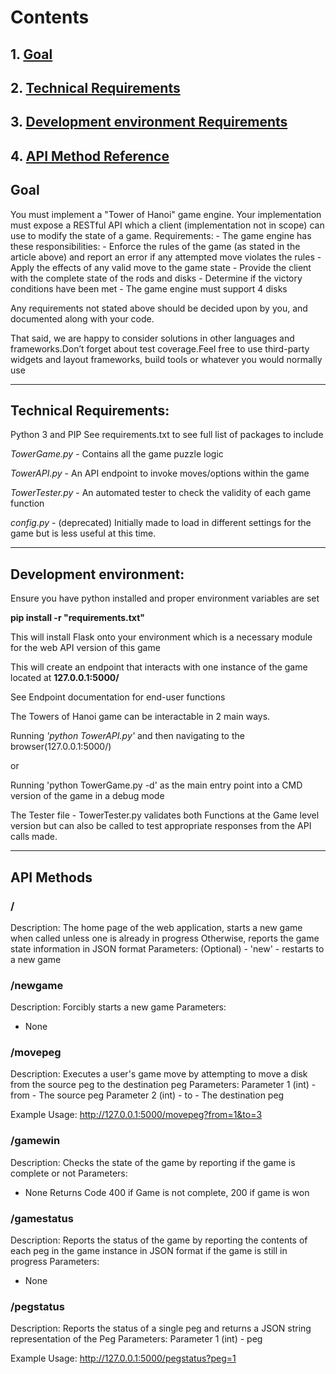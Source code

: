 # Contents
## 1. [Goal](https://github.com/Pooch11/AWTowerHanoi#Goal)
## 2. [Technical Requirements](https://github.com/Pooch11/AWTowerHanoi#Technical-Requirements)
## 3. [Development environment Requirements](https://github.com/Pooch11/AWTowerHanoi#Development)
## 4. [API Method Reference](https://github.com/Pooch11/AWTowerHanoi#API)

## Goal

You must implement a "Tower of Hanoi" game engine. Your implementation must expose a RESTful API which a client (implementation not in scope) can use to modify the state of a game.
        Requirements:
        - The game engine has these responsibilities:
         - Enforce the rules of the game (as stated in the article above) and report an error if any attempted move violates the rules
         - Apply the effects of any valid move to the game state
         - Provide the client with the complete state of the rods and disks
         - Determine if the victory conditions have been met
        - The game engine must support 4 disks
 
Any requirements not stated above should be decided upon by you, and documented along with your code.

That said, we are happy to consider solutions in other languages and frameworks.Don’t forget about test coverage.Feel free to use third-party widgets and layout frameworks, build tools or whatever you would normally use

------------------------------------------------------------------------------------------------

## Technical Requirements:
Python 3 and PIP
See requirements.txt to see full list of packages to include

*TowerGame.py* - Contains all the game puzzle logic

*TowerAPI.py* - An API endpoint to invoke moves/options within the game

*TowerTester.py* - An automated tester to check the validity of each game function

*config.py* - (deprecated) Initially made to load in different settings for the game but is less useful at this time.

--------------------------------------------------------------------------------------------------------------------

## Development environment: 

Ensure you have python installed and proper environment variables are set

__pip install -r "requirements.txt"__

This will install Flask onto your environment which is a necessary module for the web API version of this game

This will create an endpoint that interacts with one instance of the game located at __127.0.0.1:5000/__

See Endpoint documentation for end-user functions

The Towers of Hanoi game can be interactable in 2 main ways.

Running _'python TowerAPI.py'_ and then navigating to the browser(127.0.0.1:5000/)

or

Running 'python TowerGame.py -d' as the main entry point into a CMD version of the game in a debug mode

The Tester file - TowerTester.py validates both Functions at the Game level version but can also be called to test appropriate responses from the API calls made.

-------------------------------------------------------------------------------------------------------------------------------------------------------------
## API Methods
### /
Description:
The home page of the web application, starts a new game when called unless one is already in progress
Otherwise, reports the game state information in JSON format
Parameters:
(Optional) - 'new'
	- restarts to a new game

### /newgame
Description:
Forcibly starts a new game
Parameters:
 - None

### /movepeg
Description:
Executes a user's game move by attempting to move a disk from the source peg to the destination peg
Parameters:
Parameter 1 (int) - from
	- The source peg
Parameter 2 (int) - to
	- The destination peg
	
Example Usage:
	http://127.0.0.1:5000/movepeg?from=1&to=3


### /gamewin
Description:
Checks the state of the game by reporting if the game is complete or not
Parameters:
- None
Returns Code 400 if Game is not complete, 200 if game is won


### /gamestatus
Description:
Reports the status of the game by reporting the contents of each peg in the game instance in JSON format if the game is still in progress
Parameters:
- None

### /pegstatus
Description:
Reports the status of a single peg and returns a JSON string representation of the Peg
Parameters:
Parameter 1 (int) - peg

Example Usage:
http://127.0.0.1:5000/pegstatus?peg=1
